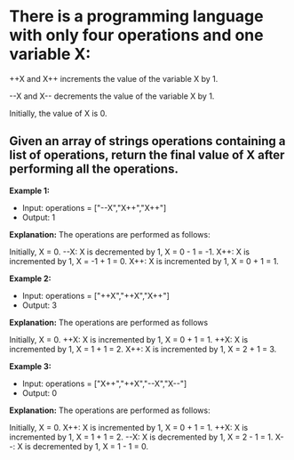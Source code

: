 # There is a programming language with only four operations and one variable X:

++X and X++ increments the value of the variable X by 1. 

--X and X-- decrements the value of the variable X by 1.

Initially, the value of X is 0. 
## Given an array of strings operations containing a list of operations, return the final value of X after performing all the operations.


**Example 1:**

- Input: operations = ["--X","X++","X++"]
- Output: 1

 **Explanation:** The operations are performed as follows:
 
 Initially, X = 0.
--X: X is decremented by 1, X =  0 - 1 = -1.
X++: X is incremented by 1, X = -1 + 1 =  0.
X++: X is incremented by 1, X =  0 + 1 =  1.

**Example 2:**

- Input: operations = ["++X","++X","X++"]
- Output: 3

**Explanation:** The operations are performed as follows

Initially, X = 0.
++X: X is incremented by 1, X = 0 + 1 = 1.
++X: X is incremented by 1, X = 1 + 1 = 2.
X++: X is incremented by 1, X = 2 + 1 = 3.

**Example 3:**

- Input: operations = ["X++","++X","--X","X--"]
- Output: 0

**Explanation:** The operations are performed as follows:

Initially, X = 0.
X++: X is incremented by 1, X = 0 + 1 = 1.
++X: X is incremented by 1, X = 1 + 1 = 2.
--X: X is decremented by 1, X = 2 - 1 = 1.
X--: X is decremented by 1, X = 1 - 1 = 0.
